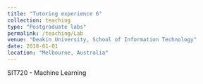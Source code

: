 ```yaml
---
title: "Tutoring experience 6"
collection: teaching
type: "Postgraduate labs"
permalink: /teaching/Lab
venue: "Deakin University, School of Information Technology"
date: 2018-01-01
location: "Melbourne, Australia"
---
```


SIT720 - Machine Learning